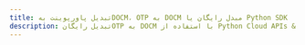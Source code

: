 ---title: تبدیل پاورپوینت بهDOCM، OTP به DOCM مبدل رایگان یا Python SDKdescription: تبدیل رایگانOTP به DOCM با استفاده از Python Cloud APIs & SDK. همچنین اسناد Microsoft PowerPoint را در Cloud ایجاد، ویرایش و رندر کنید.---